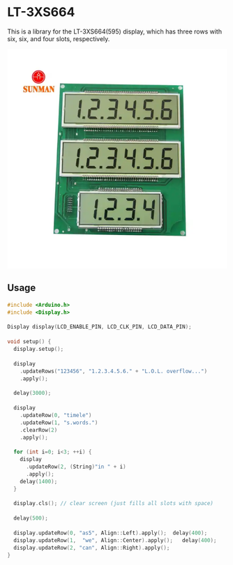 # LT-3XS664

This is a library for the LT-3XS664(595) display, which has three rows with six, six, and four slots, respectively.

![display_img](assets/display.jpg)

## Usage

```c++
#include <Arduino.h>
#include <Display.h>

Display display(LCD_ENABLE_PIN, LCD_CLK_PIN, LCD_DATA_PIN);

void setup() {
  display.setup();

  display
    .updateRows("123456", "1.2.3.4.5.6." + "L.O.L. overflow...")
    .apply();

  delay(3000);

  display
    .updateRow(0, "timele")
    .updateRow(1, "s.words.")
    .clearRow(2)
    .apply();

  for (int i=0; i<3; ++i) {
    display
      .updateRow(2, (String)"in " + i)
      .apply();
    delay(1400);
  }

  display.cls(); // clear screen (just fills all slots with space)

  delay(500);
  
  display.updateRow(0, "as5", Align::Left).apply();  delay(400);
  display.updateRow(1,  "we", Align::Center).apply();   delay(400);
  display.updateRow(2, "can", Align::Right).apply();
}
```